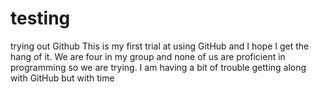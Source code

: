 # testing
trying out Github
This is my first trial at using GitHub and I hope I get the hang of it. We are four in my group and none of us are proficient in programming so we are trying. 
I am having a bit of trouble getting along with GitHub but with time 
